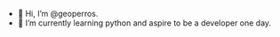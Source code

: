 - 👋 Hi, I’m @geoperros.
- 🌱 I’m currently learning python and aspire to be a developer one day.

<!---
geoperros/geoperros is a ✨ special ✨ repository because its `README.md` (this file) appears on your GitHub profile.
You can click the Preview link to take a look at your changes.
--->
